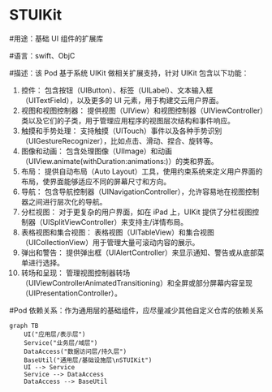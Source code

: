 # STUIKit

#用途：基础 UI 组件的扩展库

#语言：swift、ObjC

#描述：该 Pod 基于系统 UIKit 做相关扩展支持，针对 UIKit 包含以下功能：
1. 控件：
   包含按钮（UIButton）、标签（UILabel）、文本输入框（UITextField），以及更多的 UI 元素，用于构建交云用户界面。
2. 视图和视图控制器：
   提供视图（UIView）和视图控制器（UIViewController）类以及它们的子类，用于管理应用程序的视图层次结构和事件响应。
3. 触摸和手势处理：
   支持触摸（UITouch）事件以及各种手势识别（UIGestureRecognizer），比如点击、滑动、捏合、旋转等。
4. 图像和动画：
   包含处理图像（UIImage）和动画（UIView.animate(withDuration:animations:)）的类和界面。
5. 布局：
   提供自动布局（Auto Layout）工具，使用约束系统来定义用户界面的布局，使界面能够适应不同的屏幕尺寸和方向。
6. 导航：
   包含导航控制器（UINavigationController），允许容易地在视图控制器之间进行层次化的导航。
7. 分栏视图：
   对于更复杂的用户界面，如在 iPad 上，UIKit 提供了分栏视图控制器（UISplitViewController）来支持主/详情布局。
8. 表格视图和集合视图：
   表格视图（UITableView）和集合视图（UICollectionView）用于管理大量可滚动内容的展示。
9. 弹出和警告：
   提供弹出框（UIAlertController）来显示通知、警告或从底部菜单进行选择。
10. 转场和呈现：
   管理视图控制器转场（UIViewControllerAnimatedTransitioning）和全屏或部分屏幕内容呈现（UIPresentationController）。


#Pod 依赖关系：作为通用层的基础组件，应尽量减少其他自定义仓库的依赖关系
```mermaid
graph TB
    UI("应用层/表示层")
    Service("业务层/域层")
    DataAccess("数据访问层/持久层")
    BaseUtil("通用层/基础设施层\nSTUIKit")
    UI --> Service
    Service --> DataAccess
    DataAccess --> BaseUtil
```
